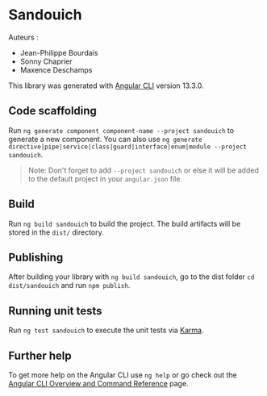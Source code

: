 # Sandouich

Auteurs :
- Jean-Philippe Bourdais
- Sonny Chaprier
- Maxence Deschamps

This library was generated with [Angular CLI](https://github.com/angular/angular-cli) version 13.3.0.

## Code scaffolding

Run `ng generate component component-name --project sandouich` to generate a new component. You can also use `ng generate directive|pipe|service|class|guard|interface|enum|module --project sandouich`.
> Note: Don't forget to add `--project sandouich` or else it will be added to the default project in your `angular.json` file. 

## Build

Run `ng build sandouich` to build the project. The build artifacts will be stored in the `dist/` directory.

## Publishing

After building your library with `ng build sandouich`, go to the dist folder `cd dist/sandouich` and run `npm publish`.

## Running unit tests

Run `ng test sandouich` to execute the unit tests via [Karma](https://karma-runner.github.io).

## Further help

To get more help on the Angular CLI use `ng help` or go check out the [Angular CLI Overview and Command Reference](https://angular.io/cli) page.
